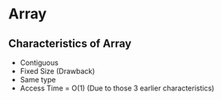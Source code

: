 # Array

## Characteristics of Array

- Contiguous
- Fixed Size (Drawback)
- Same type
- Access Time = O(1) (Due to those 3 earlier characteristics)



